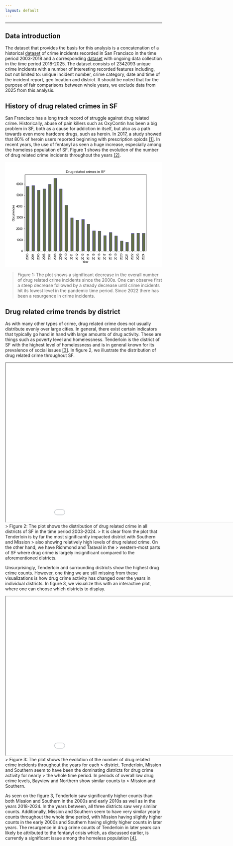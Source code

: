 ```yaml
---
layout: default
---
```


* * *

## Data introduction
The dataset that provides the basis for this analysis is a concatenation of a historical [dataset](https://data.sfgov.org/Public-Safety/Police-Department-Incident-Reports-Historical-2003/tmnf-yvry/about_data) of crime incidents recorded in San Francisco in the time period 2003-2018
and a corresponding [dataset](https://data.sfgov.org/Public-Safety/Police-Department-Incident-Reports-2018-to-Present/wg3w-h783/about_data)
with ongoing data collection in the time period 2018-2025. The dataset consists of 2342093
unique crime incidents with a number of interesting recorded features including, but not
limited to: unique incident number, crime category, date and time of the incident report,
geo location and district. It should be noted that for the purpose of fair comparisons
between whole years, we exclude data from 2025 from this analysis.

## History of drug related crimes in SF

San Francisco has a long track record of struggle against drug related crime. Historically, 
abuse of pain killers such as OxyContin has been a big problem in SF, both as a cause 
for addiction in itself, but also as a path towards even more hardcore drugs, such as 
heroin. In 2017, a study showed that 80% of heroin users reported beginning with 
prescription opiods [[1]](https://www.sfpublicpress.org/san-franciscos-fatal-overdose-crisis-was-decades-in-the-making/).
In recent years, the use of fentanyl as seen a huge increase, especially among the homeless 
population of SF. Figure 1 shows the evolution of the number of drug related crime incidents 
throughout the years [[2]](https://www.ucsf.edu/news/2024/05/427651/smoking-fentanyl-rising-sf-deadly-new-risk-overdose#:~:text=San%20Francisco%20reached%20an%20all,cocaine%2C%20are%20on%20the%20rise.).


![Fig1](assets/images/Drug_crimes_by_year.png)
> Figure 1: The plot shows a significant decrease in the overall number of drug related crime incidents
> since the 2000s. One can observe first a steep decrease followed by a steady decrease until crime incidents
> hit its lowest level in the pandemic time period. Since 2022 there has been a resurgence in crime incidents.


## Drug related crime trends by district

As with many other types of crime, drug related crime does not usually distribute evenly over large cities.
In general, there exist certain indicators that typically go hand in hand with large amounts of drug activity.
These are things such as poverty level and homelessness. Tenderloin is the district of SF with the highest 
level of homelessness and is in general known for its prevalence of social issues [[3]](https://en.wikipedia.org/wiki/Tenderloin,_San_Francisco).
In figure 2, we illustrate the distribution of drug related crime throughout SF.


<html>
<head>
</head>
<body>
    <iframe src="plotly_plot.html" width="1000" height="510"></iframe>
    </body>
</html>
> Figure 2: The plot shows the distribution of drug related crime in all districts of SF in the time period 2003-2024.
> It is clear from the plot that Tenderloin is by far the most significantly impacted district with Southern and Mission
> also showing relatively high levels of drug related crime. On the other hand, we have Richmond and Taraval in the
> western-most parts of SF where drug crime is largely insignificant compared to the aforementioned districts.

Unsurprisingly, Tenderloin and surrounding districts show the highest drug crime counts. However, one thing we are 
still missing from these visualizations is how drug crime activity has changed over the years in individual districts.
In figure 3, we visualize this with an interactive plot, where one can choose which districts to display.

<html>
<head>
</head>
<body>
    <iframe src="bk_plot2.html" width="1000" height="510"></iframe>
    </body>
</html>
> Figure 3: The plot shows the evolution of the number of drug related crime incidents throughout the years for each
> district. Tenderloin, Mission and Southern seem to have been the dominating districts for drug crime activity for nearly
> the whole time period. In periods of overall low drug crime levels, Bayview and Northern show similar counts to
> Mission and Southern.

As seen on the figure 3, Tenderloin saw significantly higher counts than both Mission and Southern in the 2000s and early 2010s as well as
in the years 2018-2024. In the years between, all three districts saw very similar counts. Additionally, Mission and Southern seem to have
very similar yearly counts throughout the whole time period, with Mission having slightly higher counts in the early 2000s and Southern
having slightly higher counts in later years. The resurgence in drug crime counts of Tenderloin in later years can likely be attributed
to the fentanyl crisis which, as discussed earlier, is currently a significant issue among the homeless population [[4]](https://www.sfchronicle.com/projects/san-francisco-drug-overdose-deaths/).


